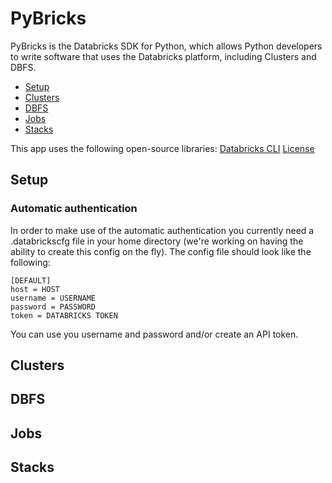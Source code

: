 # PyBricks

PyBricks is the Databricks SDK for Python, which allows Python developers to write software that uses the Databricks platform, including Clusters and DBFS.

- [Setup](##setup)
- [Clusters](##clusters)
- [DBFS](##dbfs)
- [Jobs](##jobs)
- [Stacks](##stacks)

This app uses the following open-source libraries:
[Databricks CLI](https://github.com/databricks/databricks-cli)
[License](https://github.com/databricks/databricks-cli/blob/master/LICENSE.txt)


## Setup

### Automatic authentication
In order to make use of the automatic authentication you currently need a .databrickscfg file in your home directory (we're working on having the ability to create this config on the fly). The config file should look like the following:
```
[DEFAULT]
host = HOST
username = USERNAME
password = PASSWORD
token = DATABRICKS TOKEN
```
You can use you username and password and/or create an API token.

## Clusters

## DBFS

## Jobs

## Stacks
